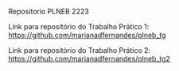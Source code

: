 Repositorio PLNEB 2223

Link para repositório do Trabalho Prático 1: https://github.com/marianadfernandes/plneb_tg

Link para repositório do Trabalho Prático 2: https://github.com/marianadfernandes/plneb_tg2
